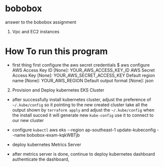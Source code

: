 # bobobox
answer to the bobobox assignment

  1. Vpc and EC2 instances 


# How To run this program
  - first thing first configure the aws secret credentials 
    $ aws configure
    AWS Access Key ID [None]: YOUR_AWS_ACCESS_KEY_ID
    AWS Secret Access Key [None]: YOUR_AWS_SECRET_ACCESS_KEY
    Default region name [None]: YOUR_AWS_REGION
    Default output format [None]: json

  2. Provision and Deploy kubernetes EKS Cluster

  - after successfully install kubernetes cluster, adjust the preference of `~/.kube/config` so it pointing to the new created cluster
  take all the output shown by `terraform apply` and adjust the `~/.kube/config` when the install succed it will generate new `kube-config`
  use it to connect to our new cluster

  - configure `kubectl`
     aws eks --region ap-southeast-1 update-kubeconfig --name bobobox-exam-kqkWBTjb

  - deploy kubernetes Metrics Server

  - after metrics server is done, continue to deploy kubernetes dashboard
  authenticate the dashboard,
